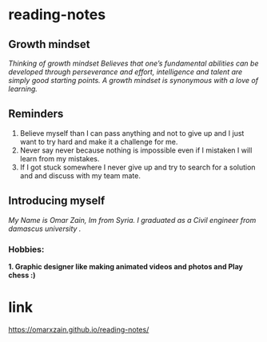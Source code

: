 # reading-notes

## Growth mindset
_Thinking of growth mindset Believes that one’s fundamental abilities can be developed through perseverance and effort, intelligence and talent are simply good starting points. A growth mindset is synonymous with a love of learning._

## Reminders 
1. Believe myself than I can pass anything and not to give up and I just want to try hard and make it a challenge for me.
2. Never say never because nothing is impossible even if I mistaken I will learn from my mistakes.
3. If I got stuck somewhere I never give up and try to search for a solution and and discuss with my team mate.

## Introducing myself
*My Name is Omar Zain,
Im from Syria.
I graduated as a Civil engineer from damascus university .*

### Hobbies:
**1. Graphic designer like making animated videos and photos and Play chess :)**


# link
https://omarxzain.github.io/reading-notes/
